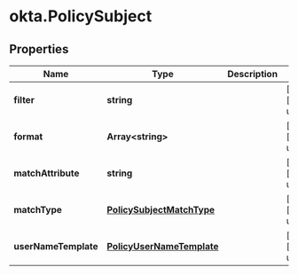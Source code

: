 # okta.PolicySubject

## Properties

Name | Type | Description | Notes
------------ | ------------- | ------------- | -------------
**filter** | **string** |  | [optional] [default to undefined]
**format** | **Array&lt;string&gt;** |  | [optional] [default to undefined]
**matchAttribute** | **string** |  | [optional] [default to undefined]
**matchType** | [**PolicySubjectMatchType**](PolicySubjectMatchType.md) |  | [optional] [default to undefined]
**userNameTemplate** | [**PolicyUserNameTemplate**](PolicyUserNameTemplate.md) |  | [optional] [default to undefined]

